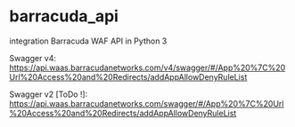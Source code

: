 # barracuda_api
integration Barracuda WAF API in Python 3

Swagger v4:
https://api.waas.barracudanetworks.com/v4/swagger/#/App%20%7C%20Url%20Access%20and%20Redirects/addAppAllowDenyRuleList

Swagger v2 [ToDo !]:
https://api.waas.barracudanetworks.com/swagger/#/App%20%7C%20Url%20Access%20and%20Redirects/addAppAllowDenyRuleList

